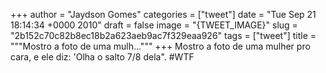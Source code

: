 
+++
author = "Jaydson Gomes"
categories = ["tweet"]
date = "Tue Sep 21 18:14:34 +0000 2010"
draft = false
image = "{TWEET_IMAGE}"
slug = "2b152c70c82b8ec18b2a623aeb9ac7f329eaa926"
tags = ["tweet"]
title = """Mostro a foto de uma mulh..."""
+++
Mostro a foto de uma mulher pro cara, e ele diz: 'Olha o salto 7/8 dela". #WTF
